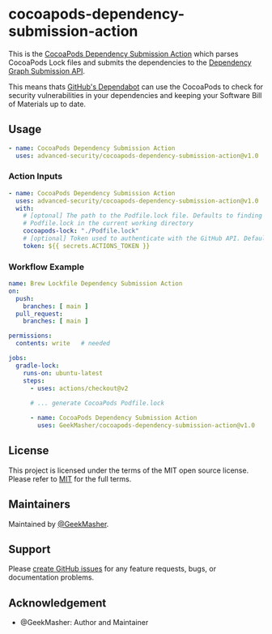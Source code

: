 # cocoapods-dependency-submission-action

This is the [CocoaPods Dependency Submission Action](https://github.com/advanced-security/cocoapods-dependency-submission-action) which parses CocoaPods Lock files and submits the dependencies to the [Dependency Graph Submission API](https://docs.github.com/en/enterprise-cloud@latest/code-security/supply-chain-security/understanding-your-software-supply-chain/using-the-dependency-submission-api).

This means thats [GitHub's Dependabot](https://docs.github.com/en/enterprise-cloud@latest/code-security/dependabot/dependabot-alerts/about-dependabot-alerts) can use the CocoaPods to check for security vulnerabilities in your dependencies and keeping your Software Bill of Materials up to date.

## Usage

```yaml
- name: CocoaPods Dependency Submission Action
  uses: advanced-security/cocoapods-dependency-submission-action@v1.0
```

### Action Inputs

```yaml
- name: CocoaPods Dependency Submission Action
  uses: advanced-security/cocoapods-dependency-submission-action@v1.0
  with:
    # [optonal] The path to the Podfile.lock file. Defaults to finding all 
    # Podfile.lock in the current working directory
    cocoapods-lock: "./Podfile.lock"
    # [optional] Token used to authenticate with the GitHub API. Defaults to the GITHUB_TOKEN secret.
    token: ${{ secrets.ACTIONS_TOKEN }}
```

### Workflow Example

```yaml
name: Brew Lockfile Dependency Submission Action
on:
  push:
    branches: [ main ]
  pull_request:
    branches: [ main ]

permissions: 
  contents: write   # needed

jobs:
  gradle-lock:
    runs-on: ubuntu-latest
    steps:
      - uses: actions/checkout@v2
      
      # ... generate CocoaPods Podfile.lock

      - name: CocoaPods Dependency Submission Action
        uses: GeekMasher/cocoapods-dependency-submission-action@v1.0
```

## License

This project is licensed under the terms of the MIT open source license. Please refer to [MIT](./LICENSE) for the full terms.

## Maintainers

Maintained by [@GeekMasher](https://github.com/GeekMasher).

## Support

Please [create GitHub issues](https://github.com/advanced-security/cocoapods-dependency-submission-action) for any feature requests, bugs, or documentation problems.

## Acknowledgement

- @GeekMasher: Author and Maintainer

